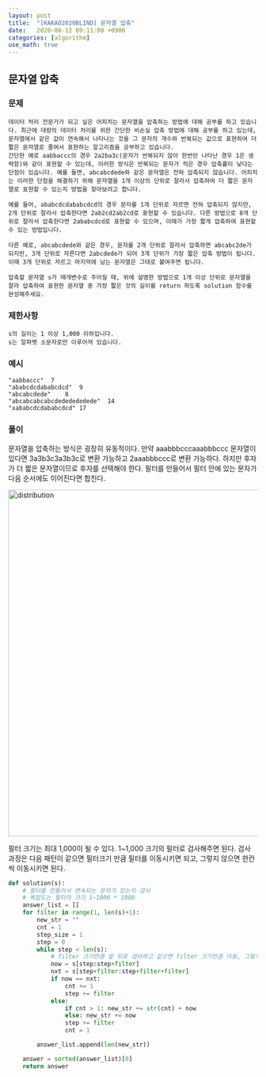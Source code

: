 ```yaml
---
layout: post
title:  "[KAKAO2020BLIND] 문자열 압축"
date:   2020-08-12 09:11:00 +0900
categories: [algorithm]
use_math: true
---
```


## 문자열 압축

### 문제

```
데이터 처리 전문가가 되고 싶은 어피치는 문자열을 압축하는 방법에 대해 공부를 하고 있습니다. 최근에 대량의 데이터 처리를 위한 간단한 비손실 압축 방법에 대해 공부를 하고 있는데, 문자열에서 같은 값이 연속해서 나타나는 것을 그 문자의 개수와 반복되는 값으로 표현하여 더 짧은 문자열로 줄여서 표현하는 알고리즘을 공부하고 있습니다.
간단한 예로 aabbaccc의 경우 2a2ba3c(문자가 반복되지 않아 한번만 나타난 경우 1은 생략함)와 같이 표현할 수 있는데, 이러한 방식은 반복되는 문자가 적은 경우 압축률이 낮다는 단점이 있습니다. 예를 들면, abcabcdede와 같은 문자열은 전혀 압축되지 않습니다. 어피치는 이러한 단점을 해결하기 위해 문자열을 1개 이상의 단위로 잘라서 압축하여 더 짧은 문자열로 표현할 수 있는지 방법을 찾아보려고 합니다.

예를 들어, ababcdcdababcdcd의 경우 문자를 1개 단위로 자르면 전혀 압축되지 않지만, 2개 단위로 잘라서 압축한다면 2ab2cd2ab2cd로 표현할 수 있습니다. 다른 방법으로 8개 단위로 잘라서 압축한다면 2ababcdcd로 표현할 수 있으며, 이때가 가장 짧게 압축하여 표현할 수 있는 방법입니다.

다른 예로, abcabcdede와 같은 경우, 문자를 2개 단위로 잘라서 압축하면 abcabc2de가 되지만, 3개 단위로 자른다면 2abcdede가 되어 3개 단위가 가장 짧은 압축 방법이 됩니다. 이때 3개 단위로 자르고 마지막에 남는 문자열은 그대로 붙여주면 됩니다.

압축할 문자열 s가 매개변수로 주어질 때, 위에 설명한 방법으로 1개 이상 단위로 문자열을 잘라 압축하여 표현한 문자열 중 가장 짧은 것의 길이를 return 하도록 solution 함수를 완성해주세요.
```



### 제한사항

```
s의 길이는 1 이상 1,000 이하입니다.
s는 알파벳 소문자로만 이루어져 있습니다.
```



### 예시

```
"aabbaccc"	7
"ababcdcdababcdcd"	9
"abcabcdede"	8
"abcabcabcabcdededededede"	14
"xababcdcdababcdcd"	17
```



### 풀이

문자열을 압축하는 방식은 굉장히 유동적이다. 만약 aaabbbcccaaabbbccc 문자열이 있다면 3a3b3c3a3b3c로 변환 가능하고 2aaabbbccc로 변환 가능하다. 하지만 후자가 더 짧은 문자열이므로 후자를 선택해야 한다. 필터를 만들어서 필터 안에 있는 문자가 다음 순서에도 이어진다면 합친다.

<img src="https://raw.githubusercontent.com/jsstar522/jsstar522.github.io/master/static/img/_posts/20200826/1.png" alt="distribution" style="display:block; width:700px; margin: 0 auto;"/>

필터 크기는 최대 1,000이 될 수 있다. 1~1,000 크기의 필터로 검사해주면 된다. 검사 과정은 다음 패턴이 같으면 필터크기 만큼 필터를 이동시키면 되고, 그렇지 않으면 한칸씩 이동시키면 된다.

```python
def solution(s):
    # 필터를 만들어서 연속되는 문자가 있는지 검사
    # 복잡도는 필터의 크기 1~1000 * 1000
    answer_list = []
    for filter in range(1, len(s)+1):
        new_str = ""
        cnt = 1
        step_size = 1
        step = 0
        while step < len(s):
            # filter 크기만큼 앞 뒤로 검사하고 같으면 filter 크기만큼 이동, 그렇지 않으면 1만 이동
            now = s[step:step+filter]
            nxt = s[step+filter:step+filter+filter]
            if now == nxt:
                cnt += 1
                step += filter
            else:
                if cnt > 1: new_str += str(cnt) + now
                else: new_str += now
                step += filter
                cnt = 1

        answer_list.append(len(new_str))

    answer = sorted(answer_list)[0]
    return answer
```


